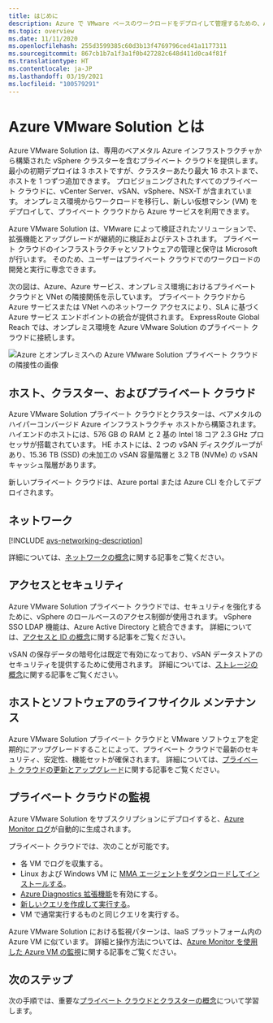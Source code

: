 ```yaml
---
title: はじめに
description: Azure で VMware ベースのワークロードをデプロイして管理するための、Azure VMware Solution の機能とメリットについて学習します。
ms.topic: overview
ms.date: 11/11/2020
ms.openlocfilehash: 255d3599385c60d3b13f4769796ced41a1177311
ms.sourcegitcommit: 867cb1b7a1f3a1f0b427282c648d411d0ca4f81f
ms.translationtype: HT
ms.contentlocale: ja-JP
ms.lasthandoff: 03/19/2021
ms.locfileid: "100579291"
---
```

# <a name="what-is-azure-vmware-solution"></a>Azure VMware Solution とは

Azure VMware Solution は、専用のベアメタル Azure インフラストラクチャから構築された vSphere クラスターを含むプライベート クラウドを提供します。 最小の初期デプロイは 3 ホストですが、クラスターあたり最大 16 ホストまで、ホストを 1 つずつ追加できます。  プロビジョニングされたすべてのプライベート クラウドに、vCenter Server、vSAN、vSphere、NSX-T が含まれています。 オンプレミス環境からワークロードを移行し、新しい仮想マシン (VM) をデプロイして、プライベート クラウドから Azure サービスを利用できます。

Azure VMware Solution は、VMware によって検証されたソリューションで、拡張機能とアップグレードが継続的に検証およびテストされます。 プライベート クラウドのインフラストラクチャとソフトウェアの管理と保守は Microsoft が行います。 そのため、ユーザーはプライベート クラウドでのワークロードの開発と実行に専念できます。 

次の図は、Azure、Azure サービス、オンプレミス環境におけるプライベート クラウドと VNet の隣接関係を示しています。 プライベート クラウドから Azure サービスまたは VNet へのネットワーク アクセスにより、SLA に基づく Azure サービス エンドポイントの統合が提供されます。 ExpressRoute Global Reach では、オンプレミス環境を Azure VMware Solution のプライベート クラウドに接続します。 

![Azure とオンプレミスへの Azure VMware Solution プライベート クラウドの隣接性の画像](./media/adjacency-overview-drawing-final.png)

## <a name="hosts-clusters-and-private-clouds"></a>ホスト、クラスター、およびプライベート クラウド

Azure VMware Solution プライベート クラウドとクラスターは、ベアメタルのハイパーコンバージド Azure インフラストラクチャ ホストから構築されます。 ハイエンドのホストには、576 GB の RAM と 2 基の Intel 18 コア 2.3 GHz プロセッサが搭載されています。 HE ホストには、2 つの vSAN ディスクグループがあり、15.36 TB (SSD) の未加工の vSAN 容量階層と 3.2 TB (NVMe) の vSAN キャッシュ階層があります。

新しいプライベート クラウドは、Azure portal または Azure CLI を介してデプロイされます。

## <a name="networking"></a>ネットワーク

[!INCLUDE [avs-networking-description](includes/azure-vmware-solution-networking-description.md)]

詳細については、[ネットワークの概念](concepts-networking.md)に関する記事をご覧ください。

## <a name="access-and-security"></a>アクセスとセキュリティ

Azure VMware Solution プライベート クラウドでは、セキュリティを強化するために、vSphere のロールベースのアクセス制御が使用されます。 vSphere SSO LDAP 機能は、Azure Active Directory と統合できます。 詳細については、[アクセスと ID の概念](concepts-identity.md)に関する記事をご覧ください。  

vSAN の保存データの暗号化は既定で有効になっており、vSAN データストアのセキュリティを提供するために使用されます。 詳細については、[ストレージの概念](concepts-storage.md)に関する記事をご覧ください。

## <a name="host-and-software-lifecycle-maintenance"></a>ホストとソフトウェアのライフサイクル メンテナンス

Azure VMware Solution プライベート クラウドと VMware ソフトウェアを定期的にアップグレードすることによって、プライベート クラウドで最新のセキュリティ、安定性、機能セットが確保されます。 詳細については、[プライベート クラウドの更新とアップグレード](concepts-upgrades.md)に関する記事をご覧ください。

## <a name="monitoring-your-private-cloud"></a>プライベート クラウドの監視

Azure VMware Solution をサブスクリプションにデプロイすると、[Azure Monitor ログ](../azure-monitor/overview.md)が自動的に生成されます。 

プライベート クラウドでは、次のことが可能です。
- 各 VM でログを収集する。
- Linux および Windows VM に [MMA エージェントをダウンロードしてインストールする](../azure-monitor/agents/log-analytics-agent.md#installation-options)。
- [Azure Diagnostics 拡張機能](../azure-monitor/agents/diagnostics-extension-overview.md)を有効にする。
- [新しいクエリを作成して実行する](../azure-monitor/logs/data-platform-logs.md#log-queries)。
- VM で通常実行するものと同じクエリを実行する。

Azure VMware Solution における監視パターンは、IaaS プラットフォーム内の Azure VM に似ています。 詳細と操作方法については、[Azure Monitor を使用した Azure VM の監視](../azure-monitor/vm/monitor-vm-azure.md)に関する記事をご覧ください。

## <a name="next-steps"></a>次のステップ

次の手順では、重要な[プライベート クラウドとクラスターの概念](concepts-private-clouds-clusters.md)について学習します。

<!-- LINKS - external -->

<!-- LINKS - internal -->
[concepts-private-clouds-clusters]: ./concepts-private-clouds-clusters.md
